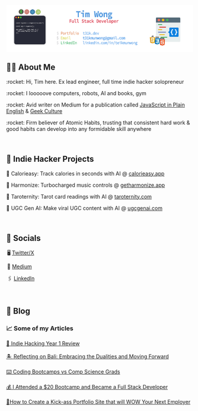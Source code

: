 <img align="center" src="https://raw.githubusercontent.com/T31K/T31K/master/BG%20linkedin%20NEW.jpg"/>   

## 🤙🏻 About Me 
<p>:rocket: Hi, Tim here. Ex lead engineer, full time indie hacker solopreneur</p> 
<p>:rocket: I looooove computers, robots, AI and books, gym</p>
<p>:rocket: Avid writer on Medium for a publication called <a href="https://javascript.plainenglish.io/">JavaScript in Plain English</a> & <a href="https://medium.com/geekculture">Geek Culture </a></p>
<p>:rocket: Firm believer of Atomic Habits, trusting that consistent hard work & good habits can develop into any formidable skill anywhere </p>

<br>

## 📱 Indie Hacker Projects
<p> 🍔 Calorieasy: Track calories in seconds with AI @ <a href="https://calorieasy.app">calorieasy.app</a></p>
<p> 🎹 Harmonize: Turbocharged music controls @ <a href="https://getharmonize">getharmonize.app</a></p>
<p> 🔮 Taroternity: Tarot card readings with AI @ <a href="https://tarotenrity.com">taroternity.com</a></p>
<p> 📱 UGC Gen AI: Make viral UGC content with AI @ <a href="https://ugcgenai.com">ugcgenai.com</a></p>
<br>


## :key: Socials
<p>  🖥 <a href="https://twitter.com/t31kx">Twitter/X</a></p>
<p>  📖 <a href="https://medium.com/@t31k">Medium</a></p>
<p>  🖇 <a href="https://linkedin.com/in/teikmunwong">LinkedIn</a></p>
<br>

## 📖 Blog
### 📈 Some of my Articles 
<a target="_blank" href="https://medium.com/@t31k/indie-hacking-year-1-review-0d695880ebfb">👾 Indie Hacking Year 1 Review</a><br/><br/>
<a target="_blank" href="https://t31k.medium.com/balancing-bali-escaping-reality-or-losing-yourself-5afecda90a35">🏝️ Reflecting on Bali: Embracing the Dualities and Moving Forward</a><br/><br/>
<a target="_blank" href="https://medium.com/geekculture/coding-bootcamps-vs-comp-science-grads-e16b5a246aaa">⌨️ Coding Bootcamps vs Comp Science Grads</a><br/><br/>
<a target="_blank" href="https://javascript.plainenglish.io/i-became-a-developer-with-a-20-bootcamp-32c776eaba13">💰 I Attended a $20 Bootcamp and Became a Full Stack Developer</a><br/><br/>
<a target="_blank" href="https://javascript.plainenglish.io/how-to-create-a-kick-ass-portfolio-site-that-will-wow-your-next-employer-5e5e2009222">💼How to Create a Kick-ass Portfolio Site that will WOW Your Next Employer</a>



